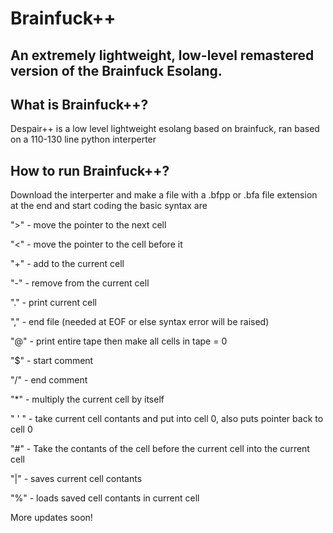 # Brainfuck++
## An extremely lightweight, low-level remastered version of the Brainfuck Esolang.

## What is Brainfuck++?
Despair++ is a low level lightweight esolang based on brainfuck, ran based on a 110-130 line python interperter

## How to run Brainfuck++?
Download the interperter and make a file with a .bfpp or .bfa file extension at the end and start coding
the basic syntax are

">" - move the pointer to the next cell

"<" - move the pointer to the cell before it

"+" - add to the current cell

"-" - remove from the current cell

"." - print current cell

"," - end file (needed at EOF or else syntax error will be raised)

"@" - print entire tape then make all cells in tape = 0

"$" - start comment

"/" - end comment

"*" - multiply the current cell by itself

" ' " - take current cell contants and put into cell 0, also puts pointer back to cell 0

"#" - Take the contants of the cell before the current cell into the current cell

"|" - saves current cell contants

"%" - loads saved cell contants in current cell

More updates soon!


